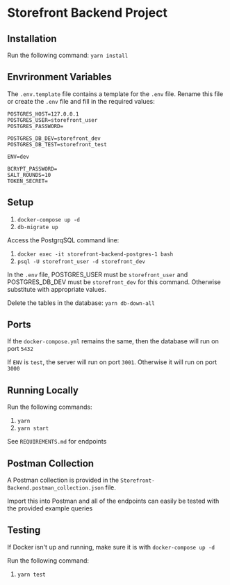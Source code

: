 # Storefront Backend Project

## Installation

Run the following command:
`yarn install`

## Envrironment Variables

The `.env.template` file contains a template for the `.env` file. Rename this file or create the `.env` file and fill in the required values:

```
POSTGRES_HOST=127.0.0.1
POSTGRES_USER=storefront_user
POSTGRES_PASSWORD=

POSTGRES_DB_DEV=storefront_dev
POSTGRES_DB_TEST=storefront_test

ENV=dev

BCRYPT_PASSWORD=
SALT_ROUNDS=10
TOKEN_SECRET=
```

## Setup

1.  `docker-compose up -d`
2.  `db-migrate up`

Access the PostgrqSQL command line:

1. `docker exec -it storefront-backend-postgres-1 bash
`
2. `psql -U storefront_user -d storefront_dev`

In the `.env` file, POSTGRES_USER must be `storefront_user` and POSTGRES_DB_DEV must be `storefront_dev` for this command. Otherwise substitute with appropriate values.

Delete the tables in the database:
`yarn db-down-all`

## Ports

If the `docker-compose.yml` remains the same, then the database will run on port `5432`

If `ENV` is `test`, the server will run on port `3001`. Otherwise it will run on port `3000`

## Running Locally

Run the following commands:

1. `yarn`
2. `yarn start`

See `REQUIREMENTS.md` for endpoints

## Postman Collection

A Postman collection is provided in the `Storefront-Backend.postman_collection.json` file.

Import this into Postman and all of the endpoints can easily be tested with the provided example queries

## Testing

If Docker isn't up and running, make sure it is with `docker-compose up -d`

Run the following command:

1. `yarn test`
